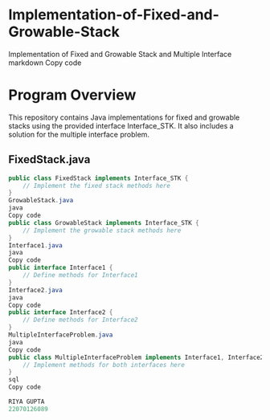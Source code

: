 # Implementation-of-Fixed-and-Growable-Stack
Implementation of Fixed and Growable Stack and Multiple Interface
markdown
Copy code
# Program Overview

This repository contains Java implementations for fixed and growable stacks using the provided interface Interface_STK. It also includes a solution for the multiple interface problem.

## FixedStack.java

```java
public class FixedStack implements Interface_STK {
    // Implement the fixed stack methods here
}
GrowableStack.java
java
Copy code
public class GrowableStack implements Interface_STK {
    // Implement the growable stack methods here
}
Interface1.java
java
Copy code
public interface Interface1 {
    // Define methods for Interface1
}
Interface2.java
java
Copy code
public interface Interface2 {
    // Define methods for Interface2
}
MultipleInterfaceProblem.java
java
Copy code
public class MultipleInterfaceProblem implements Interface1, Interface2 {
    // Implement methods for both interfaces here
}
sql
Copy code

RIYA GUPTA
22070126089
